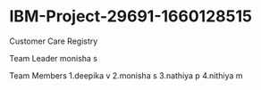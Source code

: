 # IBM-Project-29691-1660128515
Customer Care Registry


Team Leader
monisha s


Team Members
1.deepika v
2.monisha s
3.nathiya p
4.nithiya m

